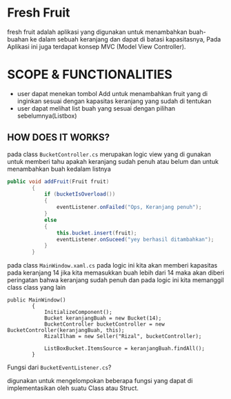 ﻿# Fresh Fruit
fresh fruit adalah aplikasi yang digunakan untuk menambahkan buah-buahan ke dalam sebuah keranjang dan dapat di batasi kapasitasnya, Pada Aplikasi ini juga terdapat konsep MVC (Model View Controller).

# SCOPE & FUNCTIONALITIES
- user dapat menekan tombol Add untuk menambahkan fruit yang di inginkan sesuai dengan kapasitas keranjang yang sudah di tentukan
- user dapat melihat list buah yang sesuai dengan pilihan sebelumnya(Listbox)


## HOW DOES IT WORKS?
pada class `BucketController.cs` merupakan logic view yang di gunakan untuk memberi tahu apakah keranjang sudah penuh atau belum dan untuk menambahkan buah kedalam listnya
```java
public void addFruit(Fruit fruit)
        {
            if (bucketIsOverload())
            {
                eventListener.onFailed("Ops, Keranjang penuh");
            }
            else
            {
                this.bucket.insert(fruit);
                eventListener.onSuceed("yey berhasil ditambahkan");
            }
        }
```
pada class `MainWindow.xaml.cs` pada logic ini kita akan memberi kapasitas pada keranjang 14 jika kita memasukkan buah lebih dari 14 maka akan diberi peringatan bahwa keranjang sudah penuh dan pada logic ini kita memanggil class class yang lain
```
public MainWindow()
        {
            InitializeComponent();
            Bucket keranjangBuah = new Bucket(14);
            BucketController bucketController = new BucketController(keranjangBuah, this);
            RizalIlham = new Seller("Rizal", bucketController);

            ListBoxBucket.ItemsSource = keranjangBuah.findAll();
        }
```
Fungsi dari `BucketEventListener.cs`?

digunakan untuk mengelompokan beberapa fungsi yang dapat di implementasikan oleh suatu Class atau Struct.